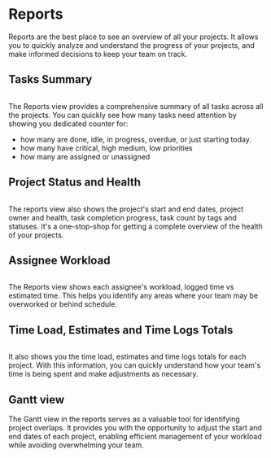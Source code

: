 # Reports

Reports are the best place to see an overview of all your projects. It allows you to quickly analyze and understand the progress of your projects, and make informed decisions to keep your team on track.

## Tasks Summary
<p align="center">
<img :src="$withBase('/assets/img/projects/reports-2.png')" width="75%">
</p>
The Reports view provides a comprehensive summary of all tasks across all the projects. You can quickly see how many tasks need attention by showing you dedicated counter for:

- how many are done, idle, in progress, overdue, or just starting today.
- how many have critical, high medium, low priorities
- how many are assigned or unassigned

## Project Status and Health

<p align="center">
<img :src="$withBase('/assets/img/projects/reports-health.png')" width="75%">
</p>

The reports view also shows the project's start and end dates, project owner and health, task completion progress, task count by tags and statuses. It's a one-stop-shop for getting a complete overview of the health of your projects.

## Assignee Workload

<p align="center">
<img :src="$withBase('/assets/img/projects/reports-workload.png')" width="75%">
</p>

The Reports view shows each assignee's workload, logged time vs estimated time. This helps you identify any areas where your team may be overworked or behind schedule.

## Time Load, Estimates and Time Logs Totals

<p align="center">
<img :src="$withBase('/assets/img/projects/reports-estimates.png')" width="75%">
</p>

It also shows you the time load, estimates and time logs totals for each project. With this information, you can quickly understand how your team's time is being spent and make adjustments as necessary.


## Gantt view

The Gantt view in the reports serves as a valuable tool for identifying project overlaps. It provides you with the opportunity to adjust the start and end dates of each project, enabling efficient management of your workload while avoiding overwhelming your team.
